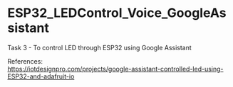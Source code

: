 # ESP32_LEDControl_Voice_GoogleAssistant
Task 3 - To control LED through ESP32 using Google Assistant

References: <br>
https://iotdesignpro.com/projects/google-assistant-controlled-led-using-ESP32-and-adafruit-io
